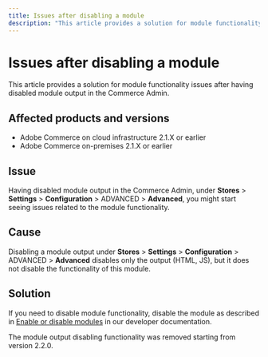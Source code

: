 ```yaml
---
title: Issues after disabling a module
description: "This article provides a solution for module functionality issues after having disabled module output in the Commerce Admin."
---
```


# Issues after disabling a module

This article provides a solution for module functionality issues after having disabled module output in the Commerce Admin.

## Affected products and versions

* Adobe Commerce on cloud infrastructure 2.1.X or earlier
* Adobe Commerce on-premises 2.1.X or earlier

## Issue

Having disabled module output in the Commerce Admin, under **Stores** > **Settings** > **Configuration** > ADVANCED > **Advanced**, you might start seeing issues related to the module functionality.

## Cause

Disabling a module output under **Stores** > **Settings** > **Configuration** > ADVANCED > **Advanced** disables only the output (HTML, JS), but it does not disable the functionality of this module.

## Solution

If you need to disable module functionality, disable the module as described in [Enable or disable modules](https://devdocs.magento.com/guides/v2.1/install-gde/install/cli/install-cli-subcommands-enable.html) in our developer documentation.

The module output disabling functionality was removed starting from version 2.2.0.